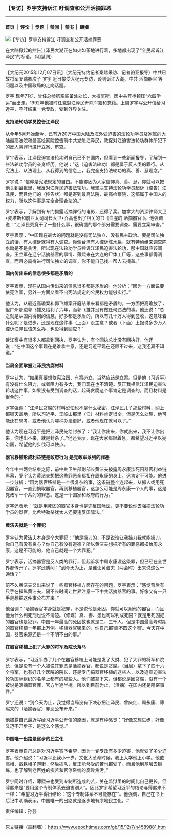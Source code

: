 ### 【专访】罗宇支持诉江 吁调查和公开活摘罪恶

---

#### [首页](../../../..?n4589881) &nbsp;|&nbsp; [评论](../../../../../epoch-comment?n4589881) &nbsp;|&nbsp; [专题](../../../../../epoch-special?n4589881) &nbsp;|&nbsp; [禁闻](../../../../../epoch-news?n4589881) &nbsp;|&nbsp; [禁书](../../../../../books?n4589881) &nbsp;|&nbsp; [翻墙](https://github.com/gfw-breaker/nogfw/blob/master/README.md?n4589881)


<div><img alt="【专访】罗宇支持诉江 吁调查和公开活摘罪恶" class="attachment-djy_600_400 size-djy_600_400 wp-post-image" src="https://i.epochtimes.com/assets/uploads/2015/12/1509120245291459.jpg"/>
<div class="caption">
 <p>
  在大陆掀起的控告江泽民大潮正在如火如荼地进行着，多地都出现了“全民起诉江泽民”的标语。（明慧网）
 </p>
</div></div><hr/><div class="post_content" id="artbody" itemprop="articleBody">
 <!-- article content begin -->
 <p>
  【大纪元2015年12月07日讯】（大纪元特约记者秦越采访、记者骆亚报导）中共已故将军罗瑞卿次子
  <ok href="https://www.epochtimes.com/gb/tag/%E7%BD%97%E5%AE%87.html">
   罗宇
  </ok>
  近日接受大纪元专访，谈到诉江大潮、中共
  <ok href="https://www.epochtimes.com/gb/tag/%E6%B4%BB%E6%91%98%E5%99%A8%E5%AE%98.html">
   活摘器官
  </ok>
  等问题以及中国政局的走向话题。
 </p>
 <p>
  <ok href="https://www.epochtimes.com/gb/tag/%E7%BD%97%E5%AE%87.html">
   罗宇
  </ok>
  现年71岁，曾任总参航空装备处处长、大校军衔，因中共开枪镇压“六四学运”而出走。1992年他被时任党魁江泽民开除军籍和党籍。上周罗宇写公开信给习近平，呼吁结束一党专政，受到外界关注。
 </p>
 <p>
  <h4>
   支持法轮功学员控告江泽民
  </h4>
  <p>
   从今年5月开始至今，已有近20万中国大陆及海外受迫害的法轮功学员及家属向大陆最高法院和最高检察院控告前中共党魁江泽民，敦促对江迫害法轮功群体所犯下的反人类罪行进行立案、审查。
  </p>
  <p>
   罗宇表示，江泽民迫害法轮功时自己已不在国内，但看到一些新闻报导，了解到一些法轮功学员的亲身经历。他说：“这（迫害法轮功）都是属于反人类的罪行。从宪法上、从法理上、从我得到的信息上，我完全支持法轮功的真、善、忍理念。”
  </p>
  <p>
   罗宇说：“信仰是宪法规定的自由。不能够因为人家信仰真、善、忍，你就可以把他关到监狱里，我反对江泽民迫害法轮功。我坚决支持法轮功学员起诉（控告）江泽民，而且他们的（控告状）都是寄到最高法院、最高检察院，这都属于中国人的权力，所以这件事是完全合理合法的。”
  </p>
  <p>
   罗宇表示，了解到有专门揭露活摘罪行的电影，还得了奖。加拿大的资深律师大卫•麦塔斯和前亚太司司长大卫•乔高也出了相关的书《血腥的
   <ok href="https://www.epochtimes.com/gb/tag/%E6%B4%BB%E6%91%98%E5%99%A8%E5%AE%98.html">
    活摘器官
   </ok>
   》。他强调说：“江泽民究竟干了一些什么事，很确凿的那个部分需要调查、需要立案审查。”
  </p>
  <p>
   罗宇表示：“中国现在最大的问题就是没有司法独立、没有民主政治。要是司法独立的话，有人控诉就得有人调查。你像台湾有人控诉陈水扁，就有特侦组来调查陈水扁是不是贪污。所以现在法轮功学员控诉江泽民迫害法轮功，那中国就应该调查。王立军在辽宁活摘器官的事情、薄熙来在大连的尸体工厂等，这些事都得调查，而且必需得进行司法独立的调查，你不能自己找一帮人去掩盖。”
  </p>
  <p>
   <h4>
    国内传出来的信息很多都是矛盾的
   </h4>
   <p>
    罗宇表示，现在从国内传出来的信息很多都是矛盾的。他分析：“因为一方面说要依宪治国，另外一方面又看不出宪法规定的公民权力能够实行。”
   </p>
   <p>
    他认为，从最近高瑜案和郭飞雄案开庭结果来看都是矛盾的，一方面把高瑜放了，但广州那边郭飞雄又给判了六年，而郭飞雄并没有做任何违法的事。他还说：“总之就是从国内得到的信息，好多都是矛盾的，所以有几十万人得到签收，这意味着什么呢？是进步，还是现在这件事（上面）没主意？或者（下面）上报说多少万人控诉江泽民该怎么办，也没得到回应？”
   </p>
   <p>
    诉江案中有很多人都拿到回执，罗宇认为，有个回执总比没有回执好，他还说：“在中国这个事现在是谁拿主意，还是习近平现在还顾不过来，这我还真不知道。”
   </p>
   <p>
    <h4>
     当局全面掌握江泽民贪腐材料
    </h4>
    <p>
     罗宇认为，“如果真要想依宪治国、有案必立，当然应该是立案。但是他（习近平）有没有什么阻力，或者阻力有多大，我们现在也不清楚。反正我相信江泽民迫害法轮功这件事，如果没有受到调查的话，起码贪腐这个事肯定是调查的，而且材料是很全的。”
    </p>
    <p>
     罗宇强调：“江泽民贪腐的材料恐怕也不是什么秘密，江泽民儿子那些材料，网上都铺天盖地，所以习近平、王岐山那里（江）材料肯定很全，但是怎么处理，他可能还在思考，或者他认为哪种办法更好，或者他现在就可以了。”
    </p>
    <p>
     他认为现在习近平是把江泽民先给封杀了：“我让你出来，你就出来，我不让你出来，你也出不来，就是封杀了。”他还表示，现在大家都很着急，都希望习近平以宪治国，希望他的步伐可以快点。
    </p>
    <p>
     <h4>
      器官移植形成利益链是政府行为  是党政军系列的罪恶
     </h4>
     <p>
      今年中共两会结束之际，前中共卫生部副部长黄洁夫披露周永康涉死囚器官利益链黑幕，罗宇认为黄洁夫想把这些罪恶全都扣在周永康的身上，这肯定不可能。他进一步分析：“因为器官移植是一个很复杂的事，这条链整个连起来，从抓人或用死囚器官，一直到摘取器官，再到移植器官，这怎么可能是周永康一个人的事，这是党政军一个系列的罪恶。这是一个国家和政府的行为。”
     </p>
     <p>
      罗宇还表示：“就是用死囚的器官本身也是违反国际法，更不要说你去强摘法轮功学员的器官，比希特勒杀犹太人还要违反国际法。”
     </p>
     <p>
      <h4>
       黄洁夫就是一个罪犯
      </h4>
      <p>
       罗宇认为黄洁夫本身是个大罪犯：“他是操刀的，不是说谁让我操刀我就能操刀，你自己有没有良心？你自己有没有道德？所以黄洁夫想把所有的罪恶都扣给周永康，这是不可能的，他自己就是一个大罪犯。”
      </p>
      <p>
       罗宇表示，活摘器官是反人类的罪行，但起诉状中周永康没这条罪，但已经在全世界都传开了。罗宇还质问：“到今天为止，是谁让黄洁夫（两会时）出来说这么一通话？”
      </p>
      <p>
       前不久黄洁夫又出来说了一些器官移植方面存在的问题，罗宇表示：“感觉背后有只手在操纵黄洁夫，隔不长时间让世界注意一下中共活摘器官的事。好像又有一只手是想把这件事公布开来。”
      </p>
      <p>
       他强调：“活摘器官本身就是犯罪，不是说他是死囚，你就可以用他的器官，而且他为什么判死刑也说不清楚。（修炼）真、善、忍也可以判成死囚？就是用死囚犯的器官也是犯罪。中国一年最高的死囚数也就是二、三千人，但是中国最高峰时期的器官移植一年都上万例。移植器官哪来的，你自己都‘画不圆这个圈’。今天在中国，器官来源还是一个不明不白的事。”
      </p>
      <p>
       <h4>
        在器官移植上犯了大罪的将军及院长落马
       </h4>
       <p>
        罗宇表示，“习近平办了几个在器官移植上可能是发了大财、犯了大罪的将军和院长，但是没有一个人被说其罪恶是活摘器官，都说是贪腐。（当局）拿下了四十六个将军，也有好几个医院的院长，还是专门搞器官移植的这些人，以及追查迫害法轮功国际组织的名单上都有的那些人。他们被拿下来，但都说是因贪腐，没有一个被说是活摘器官罪，官方半遮半掩。所以到目前为止，（活摘）在国内还是隐密事件。”
       </p>
       <p>
        罗宇还说：“到今天为止，我觉得当局没有下决心把江泽民、曾庆红、周永康、薄熙来的（活摘器官）罪恶公布开来。”
       </p>
       <p>
        他披露自己最近写给习近平公开信的原因，就是有种感觉：“好像又想进步，好像又迈不开步子，是这么个感觉。”
       </p>
       <p>
        <h4>
         中国唯一出路是逐步的民主化
        </h4>
        <p>
         罗宇表示自己总是对习近平寄予希望，因为一党专政有多少迫害，他就受了多少迫害。他介绍说：“习近平比我小十岁，文化大革命时候，我上大学他上小学。他戴高帽、戴铁帽子游街，然后插队，反正能够受的苦也都受了。而且他到基层去锻练，也了解到老百姓的疾苦和官僚系统的腐败贪污。”
        </p>
        <p>
         罗宇同时介绍，薄熙来也受到专制所造成的苦，关在监狱里的时间比自己更长，但薄熙来是“要用这个专制体系去迫害别人”。因此罗宇希望习近平的结论与薄熙来不一样：“希望习近平得出结论：‘这个专制体系不可能存在’”。他强调，自己在书上后记中明确表示，中国唯一的出路就是逐步地有序地民主化。#
        </p>
        <p>
         责任编辑：孙芸
        </p>
        <!-- article content end -->
        <div id="below_article_ad">
        </div>
       </p>
      </p>
     </p>
    </p>
   </p>
  </p>
 </p>
</div>


---

原文链接（需翻墙）：https://www.epochtimes.com/gb/15/12/7/n4589881.htm